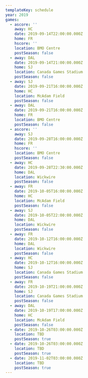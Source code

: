 ```yaml
---
templateKey: schedule
year: 2019
games:
  - ascore: ''
    away: HC
    date: 2019-09-14T22:00:00.000Z
    home: FR
    hscore: ''
    location: BMO Centre
    postSeason: false
  - away: DAL
    date: 2019-09-14T21:00:00.000Z
    home: SJ
    location: Canada Games Stadium
    postSeason: false
  - away: SJ
    date: 2019-09-21T16:00:00.000Z
    home: HC
    location: McAdam Field
    postSeason: false
  - away: DAL
    date: 2019-09-21T16:00:00.000Z
    home: FR
    location: BMO Centre
    postSeason: false
  - ascore: ''
    away: SJ
    date: 2019-09-28T16:00:00.000Z
    home: FR
    hscore: ''
    location: BMO Centre
    postSeason: false
  - away: HC
    date: 2019-09-28T22:30:00.000Z
    home: DAL
    location: Wickwire
    postSeason: false
  - away: FR
    date: 2019-10-05T16:00:00.000Z
    home: HC
    location: McAdam Field
    postSeason: false
  - away: SJ
    date: 2019-10-05T22:00:00.000Z
    home: DAL
    location: Wickwire
    postSeason: false
  - away: FR
    date: 2019-10-12T16:00:00.000Z
    home: DAL
    location: Wickwire
    postSeason: false
  - away: HC
    date: 2019-10-12T16:00:00.000Z
    home: SJ
    location: Canada Games Stadium
    postSeason: false
  - away: FR
    date: 2019-10-19T21:00:00.000Z
    home: SJ
    location: Canada Games Stadium
    postSeason: false
  - away: DAL
    date: 2019-10-19T17:00:00.000Z
    home: HC
    location: McAdam Field
    postSeason: false
  - date: 2019-10-26T03:00:00.000Z
    location: TBD
    postSeason: true
  - date: 2019-10-26T03:00:00.000Z
    location: TBD
    postSeason: true
  - date: 2019-11-02T03:00:00.000Z
    location: TBD
    postSeason: true
---
```



